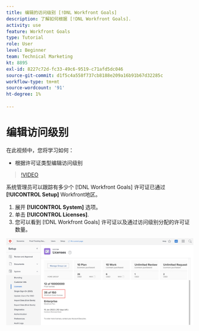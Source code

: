```yaml
---
title: 编辑的访问级别 [!DNL Workfront Goals]
description: 了解如何根据 [!DNL Workfront Goals].
activity: use
feature: Workfront Goals
type: Tutorial
role: User
level: Beginner
team: Technical Marketing
kt: 8895
exl-id: 8227c72d-fc33-49c6-9519-c71afd5dc046
source-git-commit: d1f5c4a558f737cb8188e209a16b91b67d32285c
workflow-type: tm+mt
source-wordcount: '91'
ht-degree: 1%

---
```


# 编辑访问级别

在此视频中，您将学习如何：

* 根据许可证类型编辑访问级别

>[!VIDEO](https://video.tv.adobe.com/v/335189/?quality=12)

系统管理员可以跟踪有多少个 [!DNL Workfront Goals] 许可证已通过 **[!UICONTROL Setup]** Workfront地区。

1. 展开 **[!UICONTROL System]** 选项。
1. 单击 **[!UICONTROL Licenses]**.
1. 您可以看到 [!DNL Workfront Goals] 许可证以及通过访问级别分配的许可证数量。

![数量的屏幕截图 [!DNL Workfront Goals] 的“设置”区域中的许可证 [!DNL Workfront]](assets/02-workfront-goals-licenses.png)

